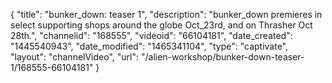 {
    "title": "bunker_down: teaser 1",
    "description": "bunker_down premieres in select supporting shops around the globe Oct_23rd, and on Thrasher Oct 28th.",
    "channelid": "168555",
    "videoid": "66104181",
    "date_created": "1445540943",
    "date_modified": "1465341104",
    "type": "captivate",
    "layout": "channelVideo",
    "url": "\/alien-workshop\/bunker-down-teaser-1\/168555-66104181"
}